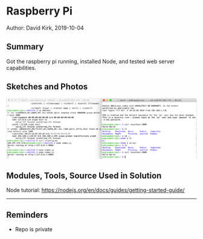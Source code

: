 #  Raspberry Pi

Author: David Kirk, 2019-10-04

## Summary
Got the raspberry pi running, installed Node, and tested web server capabilities.

## Sketches and Photos
![web server example](images/pi-demo.png)

## Modules, Tools, Source Used in Solution
Node tutorial: https://nodejs.org/en/docs/guides/getting-started-guide/

-----

## Reminders
- Repo is private
